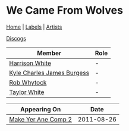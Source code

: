 # We Came From Wolves

[Home](../index.md) | [Labels](../labels.md) | [Artists](../artists.md)

[Discogs](https://www.discogs.com/artist/3915543-We-Came-From-Wolves)

| Member | Role |
|---|---|
| [Harrison White](harrison-white.md) | - |
| [Kyle Charles James Burgess](kyle-charles-james-burgess.md) | - |
| [Rob Whytock](rob-whytock.md) | - |
| [Taylor White](taylor-white.md) | - |

| Appearing On | Date |
|---|---|
[Make Yer Ane Comp 2](../releases/various-make-yer-ane-comp-2.md)  | 2011-08-26 |